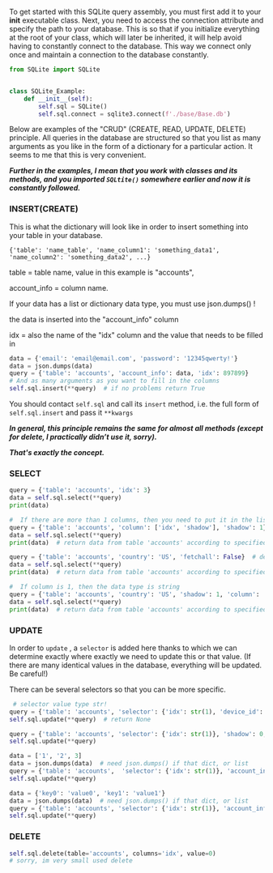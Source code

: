 To get started with this SQLite query assembly, you must first add it to your __init__ executable class. Next, you need to access the connection attribute and specify the path to your database. This is so that if you initialize everything at the root of your class, which will later be inherited, it will help avoid having to constantly connect to the database. This way we connect only once and maintain a connection to the database constantly.


```python
from SQLite import SQLite


class SQLite_Example:
    def __init__(self):
        self.sql = SQLite()
        self.sql.connect = sqlite3.connect(f'./base/Base.db')
```

Below are examples of the "CRUD" (CREATE, READ, UPDATE, DELETE) principle.
All queries in the database are structured so that you list as many arguments as you like in the form of a dictionary for a particular action. It seems to me that this is very convenient.


***Further in the examples, I mean that you work with classes and its methods, and you imported `SQLtite()` somewhere earlier and now it is constantly followed.***

<h3>INSERT(CREATE)</h3>

This is what the dictionary will look like in order to insert something into your table in your database.

`{'table': 'name_table', 'name_column1': 'something_data1', 'name_column2': 'something_data2', ...}`

table = table name, value in this example is "accounts",

account_info = column name.

If your data has a list or dictionary data type, you must use json.dumps() !

the data is inserted into the "account_info" column

idx = also the name of the "idx" column and the value that needs to be filled in

```python
data = {'email': 'email@email.com', 'password': '12345qwerty!'}
data = json.dumps(data)
query = {'table': 'accounts', 'account_info': data, 'idx': 897899}
# And as many arguments as you want to fill in the columns
self.sql.insert(**query)  # if no problems return True
```

You should contact `self.sql` and call its `insert` method, i.e. the full form of `self.sql.insert` and pass it `**kwargs`

***In general, this principle remains the same for almost all methods (except for delete, I practically didn’t use it, sorry).***

***That's exactly the concept.***

<h3>SELECT</h3>

```python
query = {'table': 'accounts', 'idx': 3}
data = self.sql.select(**query)
print(data)

#  If there are more than 1 columns, then you need to put it in the list ['idx', 'shadow']
query = {'table': 'accounts', 'column': ['idx', 'shadow'], 'shadow': 1}
data = self.sql.select(**query)
print(data)  # return data from table 'accounts' according to specified parameters

query = {'table': 'accounts', 'country': 'US', 'fetchall': False}  # default fetchall=True
data = self.sql.select(**query)
print(data)  # return data from table 'accounts' according to specified parameters

#  If column is 1, then the data type is string
query = {'table': 'accounts', 'country': 'US', 'shadow': 1, 'column': 'idx'}
data = self.sql.select(**query)
print(data)  # return data from table 'accounts' according to specified parameters
```

<h3>UPDATE</h3>

In order to `update` , a `selector` is added here thanks to which we can determine exactly where exactly we need to update this or that value. (If there are many identical values in the database, everything will be updated. Be careful!)

There can be several selectors so that you can be more specific.

```python
 # selector value type str!
query = {'table': 'accounts', 'selector': {'idx': str(1), 'device_id': '12345'}, 'shadow': 0}
self.sql.update(**query)  # return None

query = {'table': 'accounts', 'selector': {'idx': str(1)}, 'shadow': 0, 'country': 'KZ', 'last_publish': time.time()}
self.sql.update(**query)

data = ['1', '2', 3]
data = json.dumps(data)  # need json.dumps() if that dict, or list
query = {'table': 'accounts',  'selector': {'idx': str(1)}, 'account_info': data}
self.sql.update(**query)

data = {'key0': 'value0', 'key1': 'value1'}
data = json.dumps(data)  # need json.dumps() if that dict, or list
query = {'table': 'accounts', 'selector': {'idx': str(1)}, 'account_info': data}
self.sql.update(**query)
```

<h3>DELETE</h3>

```python
self.sql.delete(table='accounts', columns='idx', value=0)
# sorry, im very small used delete
```

